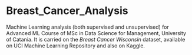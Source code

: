 # Breast_Cancer_Analysis

Machine Learning analysis (both supervised and unsupervised) for Advanced ML Course of MSc in Data Science for Management, University of Catania.
It is carried on the *Breast Cancer Wisconsin* dataset, available on UCI Machine Learning Repository and also on Kaggle. 
